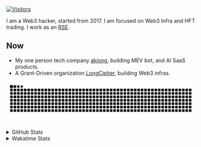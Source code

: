 <!-- markdownlint-disable MD041 MD010 MD033 -->
[![Visitors](https://api.visitorbadge.io/api/daily?path=Akagi201%2FAkagi201&label=Visitors%20Today&countColor=%2337d67a)](https://visitorbadge.io/status?path=Akagi201%2FAkagi201)

I am a Web3 hacker, started from 2017. I am focused on Web3 Infra and HFT trading.
I work as an [RSE](https://us-rse.org/about/what-is-an-rse/).

## Now

* My one person tech company [akjong](https://github.com/akjong), building MEV bot, and AI SaaS products.
* A Grant-Driven organization [LongCipher](https://github.com/longcipher), building Web3 infras.

[![github contribution grid snake animation](https://raw.githubusercontent.com/Akagi201/Akagi201/output/github-contribution-grid-snake.svg#gh-light-mode-only)](https://github.com/Akagi201)

<details>
<summary>GitHub Stats</summary>
  <a href="https://github.com/Akagi201"><img alt="Profile Detail" src="https://raw.githubusercontent.com/Akagi201/Akagi201/master/profile-summary-card-output/dracula/0-profile-details.svg" /></a>
  <a href="https://github.com/Akagi201"><img alt="Github Stats" src="https://raw.githubusercontent.com/Akagi201/Akagi201/master/profile-summary-card-output/dracula/3-stats.svg" /></a>
  <a href="https://github.com/Akagi201"><img alt="Lang By Commits" src="https://raw.githubusercontent.com/Akagi201/Akagi201/master/profile-summary-card-output/dracula/2-most-commit-language.svg" /></a>
</details>

<details>
<summary>Wakatime Stats</summary>
<br>

<!--START_SECTION:waka-->

```txt
From: 28 April 2025 - To: 05 May 2025

Total Time: 12 hrs 24 mins

Other        6 hrs 39 mins   █████████████▒░░░░░░░░░░░   53.58 %
Markdown     2 hrs 24 mins   █████░░░░░░░░░░░░░░░░░░░░   19.36 %
TOML         1 hr 7 mins     ██▒░░░░░░░░░░░░░░░░░░░░░░   09.07 %
sh           51 mins         █▓░░░░░░░░░░░░░░░░░░░░░░░   06.94 %
Rust         50 mins         █▓░░░░░░░░░░░░░░░░░░░░░░░   06.80 %
TypeScript   10 mins         ▒░░░░░░░░░░░░░░░░░░░░░░░░   01.37 %
JSON         6 mins          ▒░░░░░░░░░░░░░░░░░░░░░░░░   00.84 %
Python       4 mins          ░░░░░░░░░░░░░░░░░░░░░░░░░   00.60 %
JavaScript   4 mins          ░░░░░░░░░░░░░░░░░░░░░░░░░   00.56 %
YAML         1 min           ░░░░░░░░░░░░░░░░░░░░░░░░░   00.23 %
```

<!--END_SECTION:waka-->

</details>
